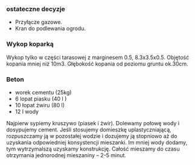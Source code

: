 ### ostateczne decyzje

* Przyłącze gazowe.
* Kran do podlewania ogrodu.

### Wykop koparką

Wykop tylko w części tarasowej z marginesem 0.5, 8.3x3.5x0.5.
Objętość kopania mniej niż 10m3. Głębokość kopania od poziomu gruntu ok.30cm.


### Beton

* worek cementu (25kg)
* 6 lopat piasku (40 l )
* 10 łopat żwiru (80 l)
* 12 l wody

Najpierw sypiemy kruszywo (piasek i żwir).
Dolewamy połowę wody i dosypujemy cement.
Jeśli stosujemy domieszkę uplastyczniającą, rozpuszczamy ją w pozostałej wodzie i dozujemy ją stopniowo aż do uzyskania odpowiedniej konsystencji mieszanki. Im mniej wody dodamy, tym wytrzymalszą uzyskamy konstrukcję.
Całość mieszamy do czasu otrzymania jednorodnej mieszaniny – 2-5 minut.